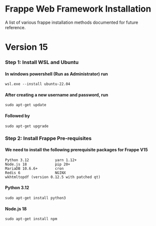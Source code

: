 # Frappe Web Framework Installation
A list of various frappe installation methods documented for future reference.

# Version 15
<h3><b> Step 1: Install WSL and Ubuntu </b></h3>

#### In windows powershell (Run as Administrator) run 
    wsl.exe --install ubuntu-22.04
    
#### After creating a new username and password, run 
    sudo apt-get update

#### Followed by
    sudo apt-get upgrade
      
<h3><b> Step 2: Install Frappe Pre-requisites </b></h3>

#### We need to install the following prerequisite packages for Frappe V15
    Python 3.12            yarn 1.12+  
    Node.js 18             pip 20+ 
    MariaDB 10.6.6+        cron
    Redis 6                NGINX
    wkhtmltopdf (version 0.12.5 with patched qt)

#### Python 3.12
    sudo apt-get install python3

#### Node.js 18
    sudo apt-get install npm
    
